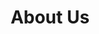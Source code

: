 ---
title: "About Us"
# watermark text
watermark: "About"
# page header background image
page_header_image: "images/background/about.jpg"
# meta description
description : "EcpPro is built by passionate IT Professionals that live and breathe MSP and Enterprise Cloud management."

layout : "about"
draft : false

############################## about ###############################
about:
  enable : true
  video_bg_image : "images/about/about-3.jpg"
  video_thumbnail : "images/about/about-4.jpg"
  #video_link : "https://www.youtube.com/watch?v=VufDd-QL1c0"
  subtitle : "About EcpPro"
  title : "Managing hundreds or thousands of users in Azure, across multiple tenancies?"
  content : "We couldn't find a tool to help us manage users, groups, mailboxes, licenses, on-boarding, off-boarding, consolidated billing and many other tedious daily tasks across multiple Azure tenancies, **so we built it!**
  <br/><br/> EcpPro enables MSPs and Enterprises to manage thousands of customers in Azure across multiple tenancies from a single pane of glass."
  button:
    enable : true
    label : "Contact Us"
    link : "contact"

############################### counter #############################
#funfacts:
#  enable : true
#  funfact_item:
#  # funfact item loop
#  - name : "Azure users under management"
#    count : "8000"
#    
#  # funfact item loop
#  - name : "Hours Saved per year"
#    count : "200000"
#
#  # funfact item loop
#  - name : "Happy MSPs and Enterprises"
#    count : "55"
#
#  # funfact item loop
#  - name : "People behind this app"
#    count : "4"


########################### Service ################################
service:
  enable : true
  section : "service"
  # service item comes from "content/*/service.md" file
---